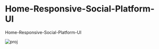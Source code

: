 # Home-Responsive-Social-Platform-UI


Home-Responsive-Social-Platform-UI

![proj](https://github.com/WebCodWorld/Home-Responsive-Social-Platform-UI/assets/135024359/ada115cc-d6e5-453b-93a8-d07df16cb9d6)
